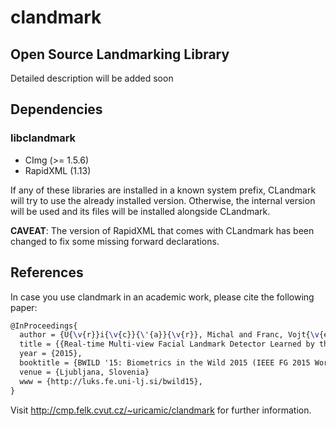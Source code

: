 # clandmark

## Open Source Landmarking Library

Detailed description will be added soon

## Dependencies

### libclandmark

 - CImg (>= 1.5.6)
 - RapidXML (1.13)

If any of these libraries are installed in a known system prefix, CLandmark will try to use the already installed version.
Otherwise, the internal version will be used and its files will be installed alongside CLandmark.

**CAVEAT**: The version of RapidXML that comes with CLandmark has been changed to fix some missing forward declarations.

## References

In case you use clandmark in an academic work, please cite the following paper:

```tex
@InProceedings{
  author = {U{\v{r}}i{\v{c}}{\'{a}}{\v{r}}, Michal and Franc, Vojt{\v{e}}ch and Thomas, Diego and Sugimoto, Akihiro and Hlav{\'{a}}{\v{c}}, V{\'{a}}clav},
  title = {{Real-time Multi-view Facial Landmark Detector Learned by the Structured Output SVM}},
  year = {2015},
  booktitle = {BWILD '15: Biometrics in the Wild 2015 (IEEE FG 2015 Workshop)},
  venue = {Ljubljana, Slovenia}
  www = {http://luks.fe.uni-lj.si/bwild15},
}
```

Visit http://cmp.felk.cvut.cz/~uricamic/clandmark for further information.
